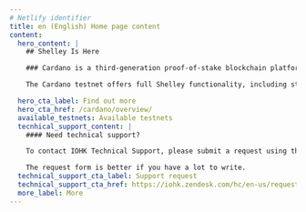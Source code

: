 ```yaml
---
# Netlify identifier
title: en (English) Home page content
content:
  hero_content: |
    ## Shelley Is Here

    ### Cardano is a third-generation proof-of-stake blockchain platform and home to the ada cryptocurrency. The Cardano testnet sits at the vanguard of the network's development. It provides a sandboxed environment for continuing innovation, harnessing the power of our community to iterate and improve.

    The Cardano testnet offers full Shelley functionality, including stake pools, stake delegation, and decentralization. The testnet is now open for any stake pool operator who wishes to come on board.

  hero_cta_label: Find out more
  hero_cta_href: /cardano/overview/
  available_testnets: Available testnets
  tecnhical_support_content: |
    #### Need technical support?

    To contact IOHK Technical Support, please submit a request using the Submit a request form. You can also click on the Support button at the bottom right of your screen.

    The request form is better if you have a lot to write.
  technical_support_cta_label: Support request
  technical_support_cta_href: https://iohk.zendesk.com/hc/en-us/requests/new/
  more_label: More
---
```

